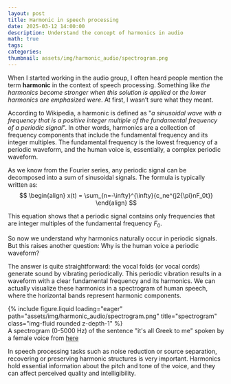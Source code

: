 ```yaml
---
layout: post
title: Harmonic in speech processing
date: 2025-03-12 14:00:00
description: Understand the concept of harmonics in audio
math: true
tags:
categories:
thumbnail: assets/img/harmonic_audio/spectrogram.png
---
```


When I started working in the audio group, I often heard people mention the term **harmonic** in the context of speech processing. Something like *the harmonics become stronger when this solution is applied* or *the lower harmonics are emphasized were*. At first, I wasn’t sure what they meant.

According to Wikipedia, a harmonic is defined as "*a sinusoidal wave with a frequency that is a positive integer multiple of the fundamental frequency of a periodic signal*".
In other words, harmonics are a collection of frequency components that include the fundamental frequency and its integer multiples. The fundamental frequency is the lowest frequency of a periodic waveform, and the human voice is, essentially, a complex periodic waveform.

As we know from the Fourier series, any periodic signal can be decomposed into a sum of sinusoidal signals. The formula is typically written as:  
$$
\begin{align}
x(t) = \sum_{n=-\infty}^{\infty}{c_ne^{j2{\pi}nF_0t}}
\end{align}
$$

This equation shows that a periodic signal contains only frequencies that are integer multiples of the fundamental frequency $F_0$. 

So now we understand why harmonics naturally occur in periodic signals. But this raises another question: Why is the human voice a periodic waveform?  
 
The answer is quite straightforward: the vocal folds (or vocal cords) generate sound by vibrating periodically. This periodic vibration results in a waveform with a clear fundamental frequency and its harmonics. We can actually visualize these harmonics in a spectrogram of human speech, where the horizontal bands represent harmonic components.

<div class="row">
    <div class="col-sm mt-3 mt-md-0">
        {% include figure.liquid loading="eager" path="assets/img/harmonic_audio/spectrogram.png" title="spectrogram" class="img-fluid rounded z-depth-1" %}
    </div>
</div>
<div class="caption">
    A spectrogram (0-5000 Hz) of the sentence "it's all Greek to me" spoken by a female voice from <a href="https://en.m.wikipedia.org/wiki/File:Human_voice_spectrogram.jpg">here</a>
</div>  

In speech processing tasks such as noise reduction or source separation, recovering or preserving harmonic structures is very important. Harmonics hold essential information about the pitch and tone of the voice, and they can affect perceived quality and intelligibility.